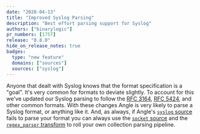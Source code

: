 ```yaml
---
date: "2020-04-13"
title: "Improved Syslog Parsing"
description: "Best effort parsing support for Syslog"
authors: ["binarylogic"]
pr_numbers: [1757]
release: "0.8.0"
hide_on_release_notes: true
badges:
  type: "new feature"
  domains: ["sources"]
  sources: ["syslog"]
---
```


Anyone that dealt with Syslog knows that the format specification is a "goal".
It's very common for formats to deviate slightly. To account for this we've
updated our Syslog parsing to follow the [RFC 3164][urls.syslog_3164],
[RFC 5424][urls.syslog_5424], and other common formats. With these changes
Angle is very likely to parse a Syslog format, or anything like it. And, as
always, if Angle's [`syslog` source][docs.sources.syslog] fails to parse your
format you can always use the [`socket` source][docs.sources.socket] and the
[`regex_parser` transform][docs.transforms.regex_parser] to roll your own
collection parsing pipeline.

[docs.sources.socket]: /docs/reference/configuration/sources/socket/
[docs.sources.syslog]: /docs/reference/configuration/sources/syslog/
[docs.transforms.regex_parser]: /docs/reference/vrl/functions/#parse_regex
[urls.syslog_3164]: https://tools.ietf.org/html/rfc3164
[urls.syslog_5424]: https://tools.ietf.org/html/rfc5424
